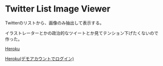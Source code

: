 # Twitter List Image Viewer

Twitterのリストから、画像のみ抽出して表示する。

イラストレーターとかの政治的なツイートとか見てテンション下げたくないので作った。

[Heroku](https://twitter-list-image-viewer.herokuapp.com/)

[Heroku(デモアカウントでログイン)](https://twitter-list-image-viewer.herokuapp.com/auth/login/demo)
